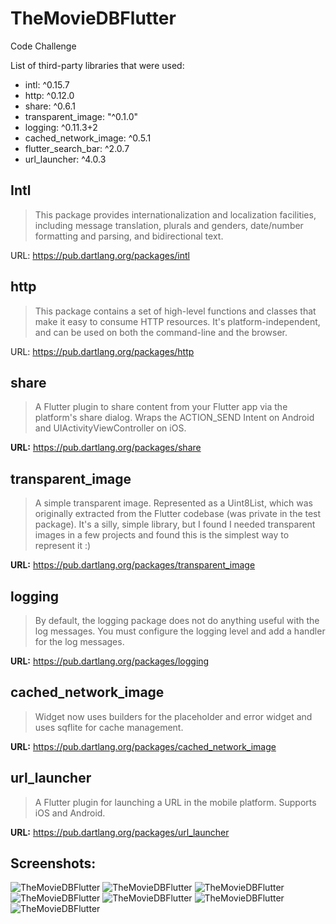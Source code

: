 # TheMovieDBFlutter
Code Challenge

List of third-party libraries that were used:

  - intl: ^0.15.7
  - http: ^0.12.0
  - share: ^0.6.1
  - transparent_image: "^0.1.0"
  - logging: ^0.11.3+2
  - cached_network_image: ^0.5.1
  - flutter_search_bar: ^2.0.7
  - url_launcher: ^4.0.3

## Intl

> This package provides internationalization and localization facilities, including message translation, plurals and genders, date/number formatting and parsing, and bidirectional text.

URL: https://pub.dartlang.org/packages/intl

## http

> This package contains a set of high-level functions and classes that make it easy to consume HTTP resources. It's platform-independent, and can be used on both the command-line and the browser.

URL: https://pub.dartlang.org/packages/http

## share

> A Flutter plugin to share content from your Flutter app via the platform's share dialog.
Wraps the ACTION_SEND Intent on Android and UIActivityViewController on iOS.

**URL:** https://pub.dartlang.org/packages/share

## transparent_image

> A simple transparent image. Represented as a Uint8List, which was originally extracted from the Flutter codebase (was private in the test package). It's a silly, simple library, but I found I needed transparent images in a few projects and found this is the simplest way to represent it :)

**URL:** https://pub.dartlang.org/packages/transparent_image

## logging

> By default, the logging package does not do anything useful with the log messages. You must configure the logging level and add a handler for the log messages.

**URL:** https://pub.dartlang.org/packages/logging

## cached_network_image

> Widget now uses builders for the placeholder and error widget and uses sqflite for cache management. 

**URL:** https://pub.dartlang.org/packages/cached_network_image

## url_launcher

> A Flutter plugin for launching a URL in the mobile platform. Supports iOS and Android.

**URL:** https://pub.dartlang.org/packages/url_launcher

## Screenshots:

![TheMovieDBFlutter](screenshots/themoviedb.gif)
![TheMovieDBFlutter](screenshots/01_LaunchScreen.png)
![TheMovieDBFlutter](screenshots/02_Home.png)
![TheMovieDBFlutter](screenshots/03_ScrollView.png)
![TheMovieDBFlutter](screenshots/04_DetailsMovies.png)
![TheMovieDBFlutter](screenshots/05_ModeDetails.png)
![TheMovieDBFlutter](screenshots/06_Search.png)

